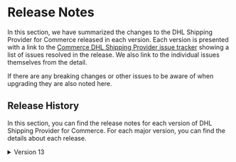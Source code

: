 # Release Notes

In this section, we have summarized the changes to the DHL Shipping Provider for Commerce released in each version. Each version is presented with a link to the [Commerce DHL Shipping Provider issue tracker](https://github.com/umbraco/Umbraco.Commerce.ShippingProviders.Dhl/issues) showing a list of issues resolved in the release.  We also link to the individual issues themselves from the detail.

If there are any breaking changes or other issues to be aware of when upgrading they are also noted here.

## Release History

In this section, you can find the release notes for each version of DHL Shipping Provider for Commerce. For each major version, you can find the details about each release.

<details>

<summary>Version 13</summary>

#### 13.0.0-rc1 (February 6th 2024)

* Initial release.
  
</details>
